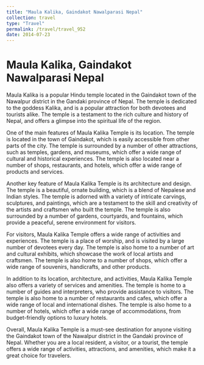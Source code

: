```yaml
---
title: "Maula Kalika, Gaindakot Nawalparasi Nepal"
collection: travel
type: "Travel"
permalink: /travel/travel_952
date: 2014-07-23
---
```


# Maula Kalika, Gaindakot Nawalparasi Nepal
Maula Kalika is a popular Hindu temple located in the Gaindakot town of the Nawalpur district in the Gandaki province of Nepal. The temple is dedicated to the goddess Kalika, and is a popular attraction for both devotees and tourists alike. The temple is a testament to the rich culture and history of Nepal, and offers a glimpse into the spiritual life of the region.

One of the main features of Maula Kalika Temple is its location. The temple is located in the town of Gaindakot, which is easily accessible from other parts of the city. The temple is surrounded by a number of other attractions, such as temples, gardens, and museums, which offer a wide range of cultural and historical experiences. The temple is also located near a number of shops, restaurants, and hotels, which offer a wide range of products and services.

Another key feature of Maula Kalika Temple is its architecture and design. The temple is a beautiful, ornate building, which is a blend of Nepalese and Indian styles. The temple is adorned with a variety of intricate carvings, sculptures, and paintings, which are a testament to the skill and creativity of the artists and craftsmen who built the temple. The temple is also surrounded by a number of gardens, courtyards, and fountains, which provide a peaceful, serene environment for visitors.

For visitors, Maula Kalika Temple offers a wide range of activities and experiences. The temple is a place of worship, and is visited by a large number of devotees every day. The temple is also home to a number of art and cultural exhibits, which showcase the work of local artists and craftsmen. The temple is also home to a number of shops, which offer a wide range of souvenirs, handicrafts, and other products.

In addition to its location, architecture, and activities, Maula Kalika Temple also offers a variety of services and amenities. The temple is home to a number of guides and interpreters, who provide assistance to visitors. The temple is also home to a number of restaurants and cafes, which offer a wide range of local and international dishes. The temple is also home to a number of hotels, which offer a wide range of accommodations, from budget-friendly options to luxury hotels.

Overall, Maula Kalika Temple is a must-see destination for anyone visiting the Gaindakot town of the Nawalpur district in the Gandaki province of Nepal. Whether you are a local resident, a visitor, or a tourist, the temple offers a wide range of activities, attractions, and amenities, which make it a great choice for travelers.

